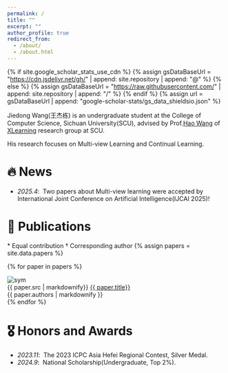 ```yaml
---
permalink: /
title: ""
excerpt: ""
author_profile: true
redirect_from: 
  - /about/
  - /about.html
---
```


{% if site.google_scholar_stats_use_cdn %}
{% assign gsDataBaseUrl = "https://cdn.jsdelivr.net/gh/" | append: site.repository | append: "@" %}
{% else %}
{% assign gsDataBaseUrl = "https://raw.githubusercontent.com/" | append: site.repository | append: "/" %}
{% endif %}
{% assign url = gsDataBaseUrl | append: "google-scholar-stats/gs_data_shieldsio.json" %}

<span class='anchor' id='about-me'></span>

Jiedong Wang(王杰栋) is an undergraduate student at the College of Computer Science, Sichuan University(SCU), advised by Prof.[Hao Wang](https://cshaowang.github.io) of [XLearning](https://pengxi.me/) research group at SCU. 

His research focuses on Multi-view Learning and Continual Learning.

# 🔥 News
- *2025.4*: &nbsp;Two papers about Multi-view learning were accepted by International Joint Conference on Artificial Intelligence(IJCAI 2025)!

# 📝 Publications 
\* Equal contribution $\dagger$ Corresponding author
{% assign papers = site.data.papers %}

{% for paper in papers %}
<div class='paper-box'>
  <div class='paper-box-image'>
    <img src='{{ paper.img }}' alt='sym'>
  </div>
  <div class='paper-box-text'>
  {{ paper.src | markdownify}}
    <a href="{{ paper.link }}" target="_blank">{{ paper.title}}</a>
    <div class="authors">{{ paper.authors | markdownify }}</div>
  </div>
</div>
{% endfor %}

# 🎖 Honors and Awards
- *2023.11*: &nbsp;The 2023 ICPC Asia Hefei Regional Contest, Silver Medal.
- *2024.9*: &nbsp;National Scholarship(Undergraduate, Top 2%).

